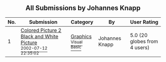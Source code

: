 ﻿<div align="center">

## All Submissions by Johannes Knapp

</div>

No.  | Submission | Category | By   | User Rating
---- | ---------- | -------- | ---- | -----------
1 | [Colored Picture 2 Black and White Picture<br /><sup>2002-07-12 22:35:02</sup>](https://github.com/Planet-Source-Code/johannes-knapp-colored-picture-2-black-and-white-picture__1-36845) | [Graphics<br /><sup>Visual Basic</sup>](../ByCategory/graphics__1-46.md) | Johannes Knapp | 5.0 (20 globes from 4 users)

